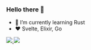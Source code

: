### Hello there 👋

- 🌱 I’m currently learning Rust
- ❤️ Svelte, Elixir, Go

<div id="badges">
  <a href="https://reddit.com/u/deno_23">
    <img src=https://img.shields.io/reddit/user-karma/combined/deno_23?style=plastic&logo=reddit	plastic
 />
<a href="https://news.ycombinator.com/user?id=zote">
<img src=https://img.shields.io/hackernews/user-karma/zote?style=plastic&logo=hackernews	plastic
 />


<!--
**fundid/fundid** is a ✨ _special_ ✨ repository because its `README.md` (this file) appears on your GitHub profile.

Here are some ideas to get you started:

- 🔭 I’m currently working on ...
- 🌱 I’m currently learning ...
- 👯 I’m looking to collaborate on ...
- 🤔 I’m looking for help with ...
- 💬 Ask me about ...
- 📫 How to reach me: ...
- 😄 Pronouns: ...
- ⚡ Fun fact: ...
-->
